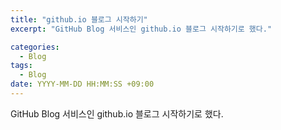 ```yaml
---
title: "github.io 블로그 시작하기"
excerpt: "GitHub Blog 서비스인 github.io 블로그 시작하기로 했다."

categories:
  - Blog
tags:
  - Blog
date: YYYY-MM-DD HH:MM:SS +09:00
---
```


GitHub Blog 서비스인 github.io 블로그 시작하기로 했다.